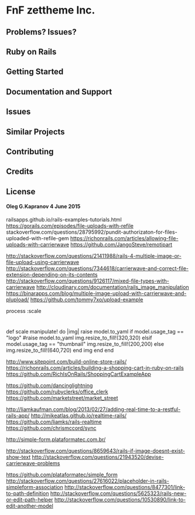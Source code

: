 FnF zettheme Inc.
================

Problems? Issues?
-----------

Ruby on Rails
-------------

Getting Started
---------------

Documentation and Support
-------------------------

Issues
-------------

Similar Projects
----------------

Contributing
------------

Credits
-------

License
-------

#### Oleg G.Kapranov 4 June 2015

railsapps.github.io/rails-examples-tutorials.html
https://gorails.com/episodes/file-uploads-with-refile
stackoverflow.com/questions/28795992/pundit-authorizaton-for-files-uploaded-with-refile-gem
https://richonrails.com/articles/allowing-file-uploads-with-carrierwave
https://github.com/JangoSteve/remotipart

http://stackoverflow.com/questions/21411988/rails-4-multiple-image-or-file-upload-using-carrierwave
http://stackoverflow.com/questions/7344618/carrierwave-and-correct-file-extension-depending-on-its-contents
http://stackoverflow.com/questions/9126117/mixed-file-types-with-carrierwave
http://cloudinary.com/documentation/rails_image_manipulation
https://binarapps.com/blog/multiple-image-upload-with-carrierwave-and-plupload/
https://github.com/tommy7xo/upload-example

process :scale
  #
  def scale
    manipulate! do |img|
      raise model.to_yaml
      if model.usage_tag == "logo"
        #raise model.to_yaml
        img.resize_to_fill!(320,320)
      elsif model.usage_tag == "thumbnail"
        img.resize_to_fill!(200,200)
      else
        img.resize_to_fill!(640,720)
      end
      img
    end
  end

http://www.sitepoint.com/build-online-store-rails/
https://richonrails.com/articles/building-a-shopping-cart-in-ruby-on-rails
https://github.com/RichIsOnRails/ShoppingCartExampleApp

https://github.com/dancinglightning
https://github.com/rubyclerks/office_clerk
https://github.com/marketstreet/market_street

http://liamkaufman.com/blog/2013/02/27/adding-real-time-to-a-restful-rails-app/
http://mikeatlas.github.io/realtime-rails/
https://github.com/liamks/rails-realtime
https://github.com/chrismccord/sync

http://simple-form.plataformatec.com.br/


http://stackoverflow.com/questions/8659643/rails-if-image-doesnt-exist-show-text
http://stackoverflow.com/questions/21943520/devise-carrierwave-problems

https://github.com/plataformatec/simple_form
http://stackoverflow.com/questions/27616022/placeholder-in-rails-simpleform-association
http://stackoverflow.com/questions/8477301/link-to-path-definition
http://stackoverflow.com/questions/5625323/rails-new-or-edit-path-helper
http://stackoverflow.com/questions/10530890/link-to-edit-another-model

